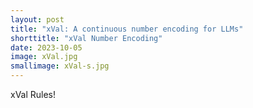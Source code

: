 ```yaml
---
layout: post
title: "xVal: A continuous number encoding for LLMs"
shorttitle: "xVal Number Encoding"
date: 2023-10-05
image: xVal.jpg
smallimage: xVal-s.jpg
---
```


xVal Rules!
